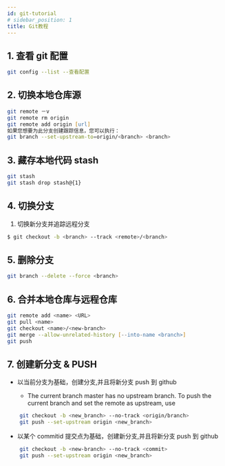 ```yaml
---
id: git-tutorial
# sidebar_position: 1
title: Git教程
---
```


## 1. 查看 git 配置

```zsh
git config --list --查看配置
```

## 2. 切换本地仓库源

```zsh
git remote －v
git remote rm origin
git remote add origin [url]
如果您想要为此分支创建跟踪信息，您可以执行：
git branch --set-upstream-to=origin/<branch> <branch>
```

## 3. 藏存本地代码 stash

```zsh
git stash
git stash drop stash@{1}
```

## 4. 切换分支

1. 切换新分支并追踪远程分支

```zsh
$ git checkout -b <branch> --track <remote>/<branch>
```

## 5. 删除分支

```zsh
git branch --delete --force <branch>

```

## 6. 合并本地仓库与远程仓库

```zsh
git remote add <name> <URL>
git pull <name>
git checkout <name>/<new-branch>
git merge --allow-unrelated-history [--into-name <branch>]
git push
```

## 7. 创建新分支 & PUSH

-   以当前分支为基础，创建分支,并且将新分支 push 到 github

    -   The current branch master has no upstream branch.
        To push the current branch and set the remote as upstream, use

```zsh
    git checkout -b <new_branch> --no-track <origin/branch>
    git push --set-upstream origin <new_branch>
```

-   以某个 commitid 提交点为基础，创建新分支,并且将新分支 push 到 github

```zsh
    git checkout -b <new-branch> --no-track <commit>
    git push --set-upstream origin <new_branch>
```
